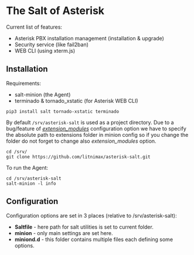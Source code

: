 # The Salt of Asterisk
Current list of features:
* Asterisk PBX installation management (installation & upgrade)
* Security service (like fail2ban)
* WEB CLI (using xterm.js)

## Installation
Requirements:
* salt-minion (the Agent)
* terminado & tornado_xstatic (for Asterisk WEB CLI)

```
pip3 install salt tornado-xstatic terminado
```

By default ```/srv/asterisk-salt``` is used as a project directory.
Due to a bug/feature of *[extension_modules](https://github.com/saltstack/salt/issues/57813)* configuration
option we have to specify the absolute path to extensions folder in minion config so if you
change the folder do not forget to change also *extension_modules* option.

```
cd /srv/
git clone https://github.com/litnimax/asterisk-salt.git
```

To run the Agent:

```
cd /srv/asterisk-salt
salt-minion -l info
```

## Configuration
Configuration options are set in 3 places (relative to /srv/asterisk-salt):

 * **Saltfile** - here path for salt utilities is set to current folder.
 * **minion** - only main settings are set here.
 * **miniond.d** - this folder contains multiple files each defining some options.

